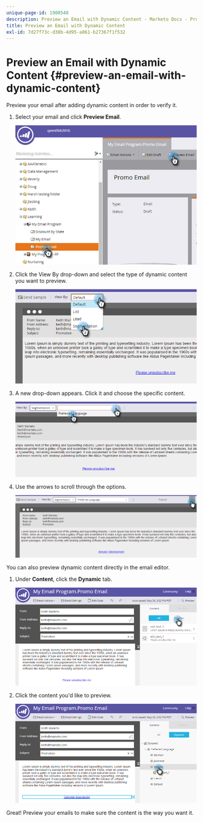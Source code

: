 ```yaml
---
unique-page-id: 1900548
description: Preview an Email with Dynamic Content - Marketo Docs - Product Documentation
title: Preview an Email with Dynamic Content
exl-id: 7d27f73c-d38b-4d95-a861-b27367f1f532
---
```

# Preview an Email with Dynamic Content {#preview-an-email-with-dynamic-content}

Preview your email after adding dynamic content in order to verify it.

1. Select your email and click **Preview Email**.

   ![](assets/one-3.png)

1. Click the View By drop-down and select the type of dynamic content you want to preview.

   ![](assets/two-3.png)

1. A new drop-down appears. Click it and choose the specific content.

   ![](assets/three-2.png)

1. Use the arrows to scroll through the options.

   ![](assets/four-1.png)

You can also preview dynamic content directly in the email editor.

1. Under **Content**, click the **Dynamic** tab.

   ![](assets/five-1.png)

1. Click the content you'd like to preview.

   ![](assets/six.png)

Great! Preview your emails to make sure the content is the way you want it.
